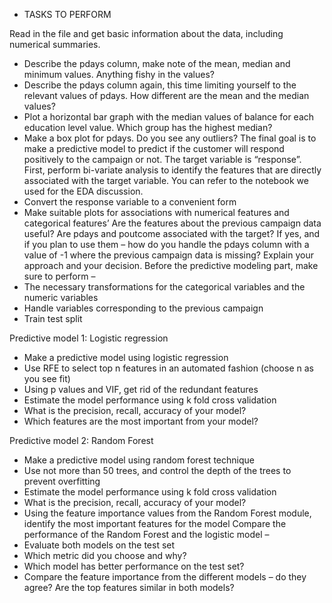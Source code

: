 * TASKS TO PERFORM

Read in the file and get basic information about the data, including numerical summaries.
- Describe the pdays column, make note of the mean, median and minimum values. Anything
fishy in the values?
- Describe the pdays column again, this time limiting yourself to the relevant values of pdays. How
different are the mean and the median values?
- Plot a horizontal bar graph with the median values of balance for each education level value.
Which group has the highest median?
- Make a box plot for pdays. Do you see any outliers?
The final goal is to make a predictive model to predict if the customer will respond positively to the
campaign or not. The target variable is “response”.
First, perform bi-variate analysis to identify the features that are directly associated with the target
variable. You can refer to the notebook we used for the EDA discussion.
- Convert the response variable to a convenient form
- Make suitable plots for associations with numerical features and categorical features’
Are the features about the previous campaign data useful?
Are pdays and poutcome associated with the target?
If yes, and if you plan to use them – how do you handle the pdays column with a value of -1 where the
previous campaign data is missing? Explain your approach and your decision.
Before the predictive modeling part, make sure to perform –
- The necessary transformations for the categorical variables and the numeric variables
- Handle variables corresponding to the previous campaign
- Train test split

Predictive model 1: Logistic regression
- Make a predictive model using logistic regression
- Use RFE to select top n features in an automated fashion (choose n as you see fit)
- Using p values and VIF, get rid of the redundant features
- Estimate the model performance using k fold cross validation
- What is the precision, recall, accuracy of your model?
- Which features are the most important from your model?

Predictive model 2: Random Forest
- Make a predictive model using random forest technique
- Use not more than 50 trees, and control the depth of the trees to prevent overfitting
- Estimate the model performance using k fold cross validation
- What is the precision, recall, accuracy of your model?
- Using the feature importance values from the Random Forest module, identify the most
important features for the model
Compare the performance of the Random Forest and the logistic model –
- Evaluate both models on the test set
- Which metric did you choose and why?
- Which model has better performance on the test set?
- Compare the feature importance from the different models – do they agree? Are the top
features similar in both models?
